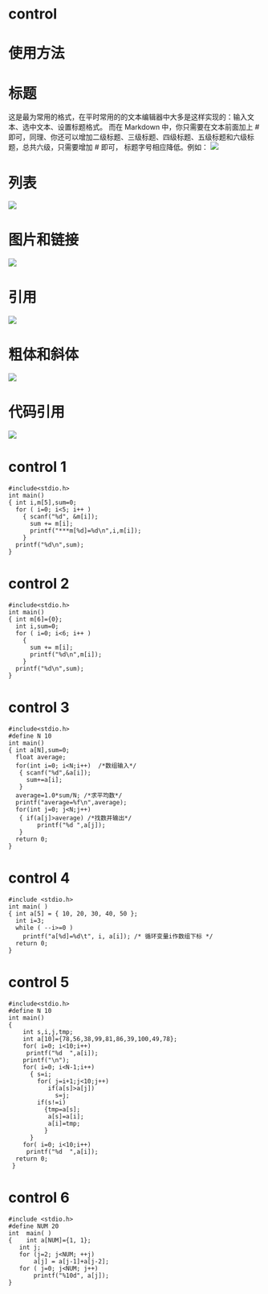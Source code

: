 # control

# 使用方法

# 标题
这是最为常用的格式，在平时常用的的文本编辑器中大多是这样实现的：输入文本、选中文本、设置标题格式。
而在 Markdown 中，你只需要在文本前面加上 # 即可，同理、你还可以增加二级标题、三级标题、四级标题、五级标题和六级标题，总共六级，只需要增加 # 即可，
标题字号相应降低。例如：
![](https://upload-images.jianshu.io/upload_images/259-7424a9a21a2cb81b.jpg?imageMogr2/auto-orient/strip%7CimageView2/2/w/700)

# 列表
![](https://upload-images.jianshu.io/upload_images/259-8ccbfed8ce487368.jpg?imageMogr2/auto-orient/strip%7CimageView2/2/w/700)

# 图片和链接
![](https://upload-images.jianshu.io/upload_images/259-90ac0f366310f464.jpg?imageMogr2/auto-orient/strip%7CimageView2/2/w/700)

# 引用
![](https://upload-images.jianshu.io/upload_images/259-438c3424cfbfb029.jpg?imageMogr2/auto-orient/strip%7CimageView2/2/w/700)

# 粗体和斜体
![](https://upload-images.jianshu.io/upload_images/259-6a74e417a86ac97f.jpg?imageMogr2/auto-orient/strip%7CimageView2/2/w/700)

# 代码引用
![](https://upload-images.jianshu.io/upload_images/259-dcf737a97e71cd73.jpg?imageMogr2/auto-orient/strip%7CimageView2/2/w/700)



# control 1
```
#include<stdio.h>
int main()
{ int i,m[5],sum=0;
  for ( i=0; i<5; i++ )
    { scanf("%d", &m[i]);
      sum += m[i];
      printf("***m[%d]=%d\n",i,m[i]);
    }
  printf("%d\n",sum);
}
```

# control 2
```
#include<stdio.h>
int main()
{ int m[6]={0};
  int i,sum=0;
  for ( i=0; i<6; i++ )
    { 
      sum += m[i];
      printf("%d\n",m[i]);
    }
  printf("%d\n",sum);
}
```

# control 3
```
#include<stdio.h>
#define N 10
int main()
{ int a[N],sum=0;
  float average;
  for(int i=0; i<N;i++)  /*数组输入*/
   { scanf("%d",&a[i]);
     sum+=a[i];
   }
  average=1.0*sum/N; /*求平均数*/
  printf("average=%f\n",average);
  for(int j=0; j<N;j++)
   { if(a[j]>average) /*找数并输出*/
        printf("%d ",a[j]);
   }
  return 0;
}
```

# control 4
```
#include <stdio.h>
int main( )
{ int a[5] = { 10, 20, 30, 40, 50 };
  int i=3;
  while ( --i>=0 )
    printf("a[%d]=%d\t", i, a[i]); /* 循环变量i作数组下标 */
  return 0; 
}
```

# control 5
```
#include<stdio.h>
#define N 10
int main()
{
    int s,i,j,tmp;
    int a[10]={78,56,38,99,81,86,39,100,49,78};
    for( i=0; i<10;i++)
     printf("%d  ",a[i]);
    printf("\n");
    for( i=0; i<N-1;i++)
      { s=i;
        for( j=i+1;j<10;j++)
           if(a[s]>a[j]) 
             s=j;
        if(s!=i)
          {tmp=a[s];
           a[s]=a[i];
           a[i]=tmp;
          }
      }
    for( i=0; i<10;i++)
     printf("%d  ",a[i]);
  return 0; 
 }
 ```
 
 # control 6
 ```
 #include <stdio.h>
#define NUM 20
int  main( )
{    int a[NUM]={1, 1};
    int j;
    for (j=2; j<NUM; ++j)
        a[j] = a[j-1]+a[j-2];
    for ( j=0; j<NUM; j++)
        printf("%10d", a[j]);
}
```
